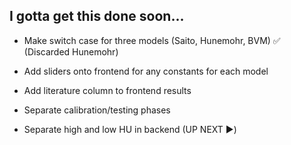 ## I gotta get this done soon...

- Make switch case for three models (Saito, Hunemohr, BVM) ✅ (Discarded Hunemohr)

- Add sliders onto frontend for any constants for each model

- Add literature column to frontend results

- Separate calibration/testing phases

- Separate high and low HU in backend (UP NEXT ▶️)
